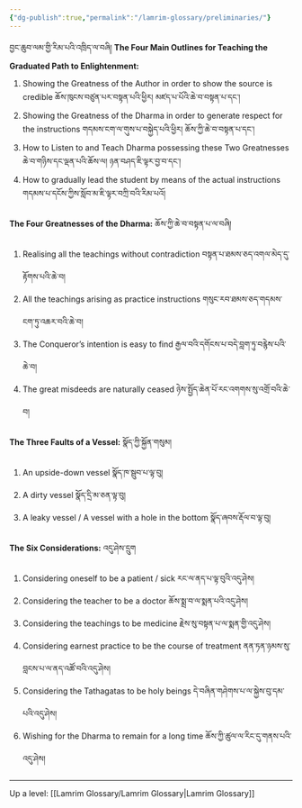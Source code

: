 ```yaml
---
{"dg-publish":true,"permalink":"/lamrim-glossary/preliminaries/"}
---
```


བྱང་ཆུབ་ལམ་གྱི་རིམ་པའི་འཁྲིད་ལ་བཞི།
**The Four Main Outlines for Teaching the Graduated Path to Enlightenment:**

1. Showing the Greatness of the Author in order to show the source is credible
   ཆོས་ཁུངས་བཙུན་པར་བསྟན་པའི་ཕྱིར། མཛད་པ་པོའི་ཆེ་བ་བསྟན་པ་དང་།
2. Showing the Greatness of the Dharma in order to generate respect for the instructions
   གདམས་ངག་ལ་གུས་པ་བསྐྱེད་པའི་ཕྱིར། ཆོས་ཀྱི་ཆེ་བ་བསྟན་པ་དང་།
3. How to Listen to and Teach Dharma possessing these Two Greatnesses
   ཆེ་བ་གཉིས་དང་ལྡན་པའི་ཆོས་ལ། ཉན་བཤད་ཇི་ལྟར་བྱ་བ་དང་།
4. How to gradually lead the student by means of the actual instructions
   གདམས་པ་དངོས་ཀྱིས་སློབ་མ་ཇི་ལྟར་བཀྲི་བའི་རིམ་པའོ།

**The Four Greatnesses of the Dharma:** ཆོས་ཀྱི་ཆེ་བ་བསྟན་པ་ལ་བཞི།

1. Realising all the teachings without contradiction
   བསྟན་པ་ཐམས་ཅད་འགལ་མེད་དུ་རྟོགས་པའི་ཆེ་བ།
2. All the teachings arising as practice instructions
   གསུང་རབ་ཐམས་ཅད་གདམས་ངག་ཏུ་འཆར་བའི་ཆེ་བ།
3. The Conqueror’s intention is easy to find
   རྒྱལ་བའི་དགོངས་པ་བདེ་བླག་ཏུ་བརྙེས་པའི་ཆེ་བ།
4. The great misdeeds are naturally ceased
   ཉེས་སྤྱོད་ཆེན་པོ་རང་འགགས་སུ་འགྲོ་བའི་ཆེ་བ།


**The Three Faults of a Vessel:** སྣོད་ཀྱི་སྐྱོན་གསུམ།
1. An upside-down vessel
   སྣོད་ཁ་སྦུབ་པ་ལྟ་བུ།
2. A dirty vessel
   སྣོད་དྲི་མ་ཅན་ལྟ་བུ།
3. A leaky vessel / A vessel with a hole in the bottom
   སྣོད་ཞབས་རྡོལ་བ་ལྟ་བུ།


**The Six Considerations:** འདུ་ཤེས་དྲུག
1. Considering oneself to be a patient / sick
   རང་ལ་ནད་པ་ལྟ་བུའི་འདུ་ཤེས།
2. Considering the teacher to be a doctor
   ཆོས་སྨྲ་བ་ལ་སྨན་པའི་འདུ་ཤེས།
3. Considering the teachings to be medicine
   རྗེས་སུ་བསྟན་པ་ལ་སྨན་གྱི་འདུ་ཤེས།
4. Considering earnest practice to be the course of treatment
   ནན་ཏན་ཉམས་སུ་བླངས་པ་ལ་ནད་འཚོ་བའི་འདུ་ཤེས།
5. Considering the Tathagatas to be holy beings
   དེ་བཞིན་གཤེགས་པ་ལ་སྐྱེས་བུ་དམ་པའི་འདུ་ཤེས།
6. Wishing for the Dharma to remain for a long time
   ཆོས་ཀྱི་ཚུལ་ལ་རིང་དུ་གནས་པའི་འདུ་ཤེས།

---
Up a level: [[Lamrim Glossary/Lamrim Glossary\|Lamrim Glossary]]


